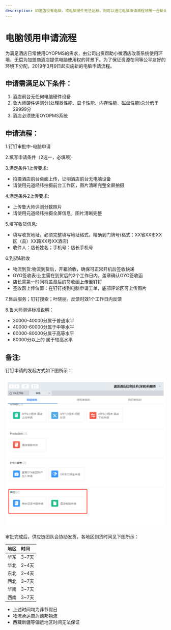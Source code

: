 ```yaml
---
description: 如酒店没有电脑，或电脑硬件无法达标，则可以通过电脑申请流程领用一台新电脑。
---
```


# 电脑领用申请流程

为满足酒店日常使用OYOPMS的需求，由公司出资帮助小微酒店改善系统使用环境，无偿为加盟商酒店提供电脑使用权的背景下。为了保证资源在同等公平友好的环境下分配，2019年3月9日起实施新的电脑申请流程。

## 申请需满足以下条件：

1. 酒店前台无任何电脑硬件设备
2. 鲁大师硬件评测分\(处理器性能、显卡性能、内存性能、磁盘性能\)总分低于29999分
3. 酒店必须使用OYOPMS系统

## 申请流程：

1.钉钉审批中-电脑申请

2.填写申请条件（2选一，必填项）

3.满足条件1上传要求:

* 拍摄酒店前台桌面上传，证明酒店前台无电脑设备
* 请使用元道经纬拍摄前台工作区，图片清晰完整全屏拍摄

4.满足条件2上传要求:

* 上传鲁大师评测分数照片
* 请使用元道经纬拍摄全屏信息，图片清晰完整

5.填写收货信息:

* 填写收货地址，必须完整填写地址格式，精确到门牌号\(格式：XX省XX市XX区（县）XX路XX号XX酒店\)
* 收件人：店长姓名；手机号：店长手机号

6.到货&验收

* 物流到货:物流到货后，开箱验收，确保可正常开机后签收快递
* OYO签收表:业主需在到货后的2个工作日内，盖章确认OYO签收函
* 店长需第一时间将盖章后的签收函上传至钉钉
* 签收函上传位置：在钉钉找到电脑申请工单，底部评论区可上传图片

7.售后服务；钉钉搜索；叶晓丽。反馈时效1个工作日内反馈

8.鲁大师测评标准说明：

* 30000-40000分属于普通水平
* 40000-60000分属于中等水平
* 60000-80000分属于高等水平
* 80000分以上的 属于较高水平

## 备注:

钉钉申请的发起方式如下图所示：

![&#x9489;&#x9489;&#x7533;&#x8BF7;&#x9152;&#x5E97;&#x7535;&#x8111;](../.gitbook/assets/image%20%28696%29.png)

审批完成后，供应链团队会协助发货，各地区到货时间见下图所示：

| 地区 | 时间 |
| :--- | :--- |
| 华东 | 3~7天 |
| 华北 | 2~4天 |
| 东北 | 2~4天 |
| 西北 | 3~7天 |
| 华南 | 3~7天 |
| 西南 | 3~7天 |

* 上述时间均为非节假日
* 物流承运商为德邦物流
* 西藏新疆等偏远地区时间无法保证

